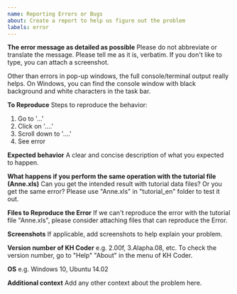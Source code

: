 ```yaml
---
name: Reporting Errors or Bugs
about: Create a report to help us figure out the problem
labels: error
---
```


**The error message as detailed as possible**
Please do not abbreviate or translate the message. Please tell me as it is, verbatim. If you don't like to type, you can attach a screenshot.

Other than errors in pop-up windows, the full console/terminal output really helps. On Windows, you can find the console window with black background and white characters in the task bar.

**To Reproduce**
Steps to reproduce the behavior:
1. Go to '...'
2. Click on '....'
3. Scroll down to '....'
4. See error

**Expected behavior**
A clear and concise description of what you expected to happen.

**What happens if you perform the same operation with the tutorial file (Anne.xls)**
Can you get the intended result with tutorial data files? Or you get the same error? Please use "Anne.xls" in "tutorial_en" folder to test it out. 

**Files to Reproduce the Error**
If we can't reproduce the error with the tutorial file "Anne.xls", please consider attaching files that can reproduce the Error.

**Screenshots**
If applicable, add screenshots to help explain your problem.

**Version number of KH Coder**
e.g. 2.00f, 3.Alapha.08, etc. To check the version number, go to "Help" "About" in the menu of KH Coder.

**OS**
e.g. Windows 10, Ubuntu 14.02

**Additional context**
Add any other context about the problem here.

